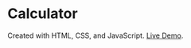 # Calculator
Created with HTML, CSS, and JavaScript.
[Live Demo](https://drewross137.github.io/Calculator/).